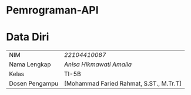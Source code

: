 # Pemrograman-API
# Data Diri

|  |  |
|--|--|
| NIM | *22104410087* |
| Nama Lengkap | *Anisa Hikmawati Amalia* |
| Kelas | TI-5B |
| Dosen Pengampu | [Mohammad Faried Rahmat, S.ST., M.Tr.T]
